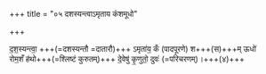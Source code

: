 +++
title = "०५ दशस्यन्त्वाऽमृताय कंशमूधो"

+++

द॒श॒स्यन्त्वा॒ +++(=दशस्यन्तौ =दातारौ)+++ ऽमृता॑य॒ कँ (पादपूरणे) श+++(स)+++म् ऊधो॑  
रोम॒शँ ह॑थो+++(=श्लिष्टं कुरुतम्)+++ दे॒वेषु॑ कृ॒णुतो॒ दुवः॑ (=परिचरणम्)।+++(४)+++  
